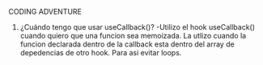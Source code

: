 CODING ADVENTURE

1.  ¿Cuándo tengo que usar useCallback()?
    -Utilizo el hook useCallback() cuando quiero que una funcion sea memoizada.
    La utlizo cuando la funcion declarada dentro de la callback esta dentro del array de depedencias de otro hook.
    Para asi evitar loops.

